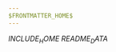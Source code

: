 ```yaml
---
$FRONTMATTER_HOME$
---
```


$INCLUDE_HOME$
$README_DATA$

<script setup>
import Home from "../.vitepress/theme/components/Home.vue"
</script>
